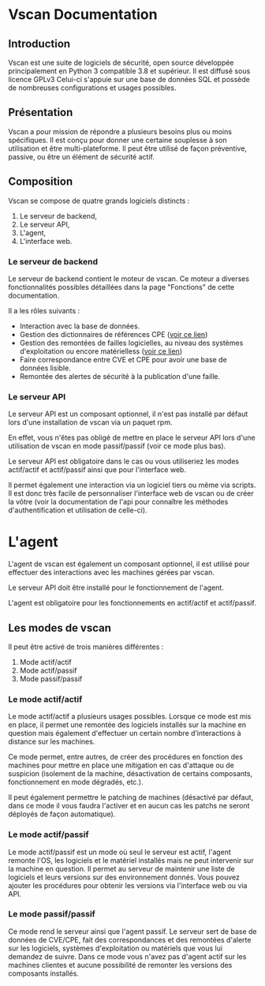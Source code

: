 # Vscan Documentation 

## Introduction

Vscan est une suite de logiciels de sécurité, open source développée principalement en Python 3 compatible 3.8 et supérieur.
Il est diffusé sous licence GPLv3
Celui-ci s'appuie sur une base de données SQL et possède de nombreuses configurations et usages possibles.

## Présentation 

Vscan a pour mission de répondre a plusieurs besoins plus ou moins spécifiques. Il est conçu pour donner une certaine souplesse à son utilisation et être multi-plateforme.
Il peut être utilisé de façon préventive, passive, ou être un élément de sécurité actif.

## Composition 

Vscan se compose de quatre grands logiciels distincts : 
1. Le serveur de backend,
2. Le serveur API,
3. L'agent,
4. L'interface web.

### Le serveur de backend
Le serveur de backend contient le moteur de vscan.
Ce moteur a diverses fonctionnalités possibles détaillées dans la page "Fonctions" de cette documentation.

Il a les rôles suivants : 

* Interaction avec la base de données.
* Gestion des dictionnaires de références CPE ([voir ce lien](https://www.cert-ist.com/public/fr/SO_detail?code=CPE))
* Gestion des remontées de failles logicielles, au niveau des systèmes d'exploitation ou encore matérielless ([voir ce lien](https://fr.wikipedia.org/wiki/Common_Vulnerabilities_and_Exposures))
* Faire correspondance entre CVE et CPE pour avoir une base de données lisible.
* Remontée des alertes de sécurité à la publication d'une faille.


### Le serveur API

Le serveur API est un composant optionnel, il n'est pas installé par défaut lors d'une installation de vscan via un paquet rpm.

En effet, vous n'êtes pas obligé de mettre en place le serveur API lors d'une utilisation de vscan en mode passif/passif (voir ce mode plus bas).

Le serveur API est obligatoire dans le cas ou vous utiliseriez les modes actif/actif et actif/passif ainsi que pour l'interface web.

Il permet également une interaction via un logiciel tiers ou même via scripts. Il est donc très facile de personnaliser l'interface web de vscan ou de créer la vôtre (voir la documentation de l'api pour connaître les méthodes d'authentification et utilisation de celle-ci).

# L'agent
L'agent de vscan est également un composant optionnel, il est utilisé pour effectuer des interactions avec les machines gérées par vscan. 

Le serveur API doit être installé pour le fonctionnement de l'agent.

L'agent est obligatoire pour les fonctionnements en actif/actif et actif/passif.


## Les modes de vscan
Il peut être activé de trois manières différentes : 

1. Mode actif/actif
2. Mode actif/passif
3. Mode passif/passif 

### Le mode actif/actif
Le mode actif/actif a plusieurs usages possibles. Lorsque ce mode est mis en place, il permet une remontée des logiciels installés sur la machine en question mais également d'effectuer un certain nombre d’interactions à distance sur les machines.

Ce mode permet, entre autres, de créer des procédures en fonction des machines pour mettre en place une mitigation en cas d'attaque ou de suspicion (isolement de la machine, désactivation de certains composants, fonctionnement en mode dégradés, etc.).

Il peut également permettre le patching de machines (désactivé par défaut, dans ce mode il vous faudra l'activer et en aucun cas les patchs ne seront déployés de façon automatique). 

### Le mode actif/passif
Le mode actif/passif est un mode où seul le serveur est actif, l'agent remonte l'OS, les logiciels et le matériel installés mais ne peut intervenir sur la machine en question. 
Il permet au serveur de maintenir une liste de logiciels et leurs versions sur des environnement donnés. Vous pouvez ajouter les procédures pour obtenir les versions via l'interface web ou via API.
 

### Le mode passif/passif
Ce mode rend le serveur ainsi que l'agent passif. Le serveur sert de base de données de CVE/CPE, fait des correspondances et des remontées d'alerte sur les logiciels, systèmes d'exploitation ou matériels que vous lui demandez de suivre.
Dans ce mode vous n'avez pas d'agent actif sur les machines clientes et aucune possibilité de remonter les versions des composants installés.